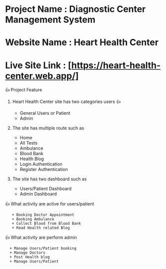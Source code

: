 # Project Name : Diagnostic Center Management System
# Website Name : Heart Health Center
# Live Site Link : [https://heart-health-center.web.app/]

👍 Project Feature 

   1. Heart Health Center site has two categories users 👍
         + General Users or Patient
         + Admin
  

   2. The site has multiple route such as 
        
        + Home
        + All Tests
        + Ambulance
        + Blood Bank
        + Health Blog
        + Login Authentication
        + Register Authentication


   3. The site has two dashboard such as
   
       + Users/Patient Dashboard
       + Admin Dashboard


   
   👍 What activity are active for users/patient

       + Booking Doctor Appointment
       + Booking Ambulance
       + Collect Blood from Blood Bank
       + Read Health related Blog



   👍 What activity are perform admin

      + Manage Users/Patient booking
      + Manage Doctors
      + Post Health blog
      + Manage Users/Patient